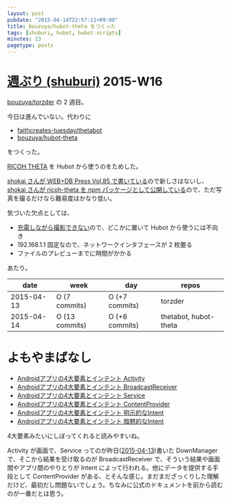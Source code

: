 ```yaml
---
layout: post
pubdate: "2015-04-14T22:57:11+09:00"
title: bouzuya/hubot-theta をつくった
tags: [shuburi, hubot, hubot-scripts]
minutes: 23
pagetype: posts
---
```

# [週ぶり (shuburi)][shuburi] 2015-W16

[bouzuya/torzder][] の 2 週目。

今日は進んでいない。代わりに

- [faithcreates-tuesday/thetabot][]
- [bouzuya/hubot-theta][]

をつくった。

[RICOH THETA](https://theta360.com/ja/) を Hubot から使うのをためした。

[shokai さんが WEB+DB Press Vol.85 で書いている](http://shokai.org/blog/archives/9733)ので新しさはないし、[shokai さんが ricoh-theta を npm パッケージとして公開している](http://shokai.org/blog/archives/9624)ので、ただ写真を撮るだけなら難易度はかなり低い。

気づいた欠点としては、

- [充電しながら撮影できない](https://theta360.com/ja/support/faq/c_03/48/)ので、どこかに置いて Hubot から使うには不向き
- 192.168.1.1 固定なので、ネットワークインタフェースが 2 枚要る
- ファイルのプレビューまでに時間がかかる

あたり。

date       | week           | day              | repos
-----------|----------------|------------------|----------------------
2015-04-13 | O (7 commits)  | O (+7 commits)   | torzder
2015-04-14 | O (13 commits) | O (+6 commits)   | thetabot, hubot-theta

# よもやまばなし

- [Androidアプリの4大要素とインテント Activity](http://www.sakc.jp/blog/archives/24364)
- [Androidアプリの4大要素とインテント BroadcastReceiver](http://www.sakc.jp/blog/archives/24996)
- [Androidアプリの4大要素とインテント Service](http://www.sakc.jp/blog/archives/25069)
- [Androidアプリの4大要素とインテント ContentProvider](http://www.sakc.jp/blog/archives/25317)
- [Androidアプリの4大要素とインテント 明示的なIntent](http://www.sakc.jp/blog/archives/24514)
- [Androidアプリの4大要素とインテント 暗黙的なIntent](http://www.sakc.jp/blog/archives/24833)

4大要素みたいにしぼってくれると読みやすいね。

Activity が画面で、Service ってのが昨日([2015-04-13][])書いた DownManager で、そこから結果を受け取るのが BroadcastReceiver で、そういう結果や画面間やアプリ間のやりとりが Intent によって行われる。他にデータを提供する手段として ContentProvider がある、とそんな感じ。まだまだざっくりした理解だけど、最初だし問題ないでしょう。ちなみに公式のドキュメントを前から読むのが一番だとは思う。

[shuburi]: http://shuburi.org
[bouzuya/hubot-theta]: https://github.com/bouzuya/hubot-theta
[bouzuya/torzder]: https://github.com/bouzuya/torzder
[faithcreates-tuesday/thetabot]: https://github.com/faithcreates-tuesday/thetabot
[2015-04-13]: http://blog.bouzuya.net/2015/04/13/
